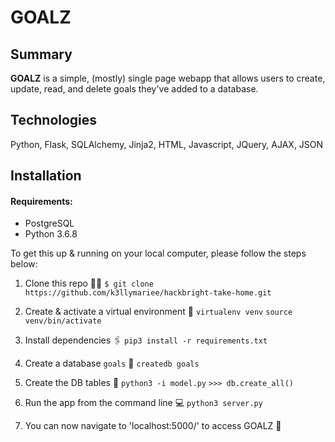 # GOALZ

## Summary
**GOALZ** is a simple, (mostly) single page webapp that allows users to create, update, read, and delete goals they've added to a database. 

## Technologies

Python, Flask, SQLAlchemy, Jinja2, HTML, Javascript, JQuery, AJAX, JSON

## Installation

#### Requirements:
- PostgreSQL
- Python 3.6.8

To get this up & running on your local computer, please follow the steps below:

1. Clone this repo 👯‍♀️
```$ git clone https://github.com/k3llymariee/hackbright-take-home.git```

2. Create & activate a virtual environment 🤖 
```virtualenv venv```
```source venv/bin/activate```

3. Install dependencies 🖇️
```pip3 install -r requirements.txt```

4. Create a database `goals` 💫
```createdb goals```

5. Create the DB tables 💾
```python3 -i model.py```
```>>> db.create_all()```

6. Run the app from the command line 💻
```python3 server.py```

7. You can now navigate to 'localhost:5000/' to access GOALZ 🎉